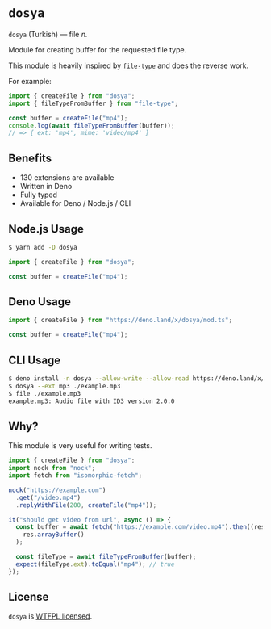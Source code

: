 # `dosya`

`dosya` (Turkish) — file _n._

Module for creating buffer for the requested file type.

This module is heavily inspired by [`file-type`](https://github.com/sindresorhus/file-type) and does the reverse work.

For example:

```ts
import { createFile } from "dosya";
import { fileTypeFromBuffer } from "file-type";

const buffer = createFile("mp4");
console.log(await fileTypeFromBuffer(buffer));
// => { ext: 'mp4', mime: 'video/mp4' }
```

## Benefits

- 130 extensions are available
- Written in Deno
- Fully typed
- Available for Deno / Node.js / CLI

## Node.js Usage

```bash
$ yarn add -D dosya
```

```ts
import { createFile } from "dosya";

const buffer = createFile("mp4");
```

## Deno Usage

```ts
import { createFile } from "https://deno.land/x/dosya/mod.ts";

const buffer = createFile("mp4");
```

## CLI Usage

```bash
$ deno install -n dosya --allow-write --allow-read https://deno.land/x/dosya/cli.ts
$ dosya --ext mp3 ./example.mp3
$ file ./example.mp3
example.mp3: Audio file with ID3 version 2.0.0
```

## Why?

This module is very useful for writing tests.

```ts
import { createFile } from "dosya";
import nock from "nock";
import fetch from "isomorphic-fetch";

nock("https://example.com")
  .get("/video.mp4")
  .replyWithFile(200, createFile("mp4"));

it("should get video from url", async () => {
  const buffer = await fetch("https://example.com/video.mp4").then((res) =>
    res.arrayBuffer()
  );

  const fileType = await fileTypeFromBuffer(buffer);
  expect(fileType.ext).toEqual("mp4"); // true
});
```

## License

`dosya` is [WTFPL licensed](./LICENSE).

